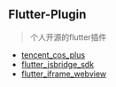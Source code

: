 ## Flutter-Plugin

> 个人开源的flutter插件

- [tencent_cos_plus](https://pub.flutter-io.cn/packages/tencent_cos_plus) 
- [flutter_jsbridge_sdk](https://pub.flutter-io.cn/packages/flutter_jsbridge_sdk) 
- [flutter_iframe_webview](https://pub.flutter-io.cn/packages/flutter_iframe_webview) 
